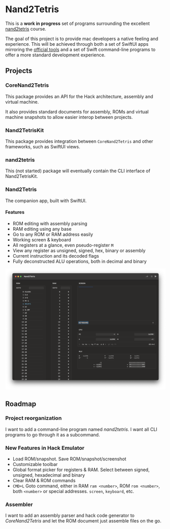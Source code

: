 #  Nand2Tetris

This is a **work in progress** set of programs surrounding the excellent [nand2tetris](https://nand2tetris.org) course.

The goal of this project is to provide mac developers a native feeling and experience.
This will be achieved through both a set of SwiftUI apps mirroring the [official tools](https://www.nand2tetris.org/software)
and a set of Swift command-line programs to offer a more standard development experience. 

## Projects

### CoreNand2Tetris

This package provides an API for the Hack architecture, assembly and virtual machine.

It also provides standard documents for assembly, ROMs and virtual machine snapshots to
allow easier interop between projects.

### Nand2TetrisKit

This package provides integration between `CoreNand2Tetris` and other frameworks, such as SwiftUI views.

### nand2tetris

This (not started) package will eventually contain the CLI interface of Nand2TetrisKit. 

### Nand2Tetris

The companion app, built with SwiftUI.

#### Features

- ROM editing with assembly parsing
- RAM editing using any base
- Go to any ROM or RAM address easily
- Working screen & keyboard
- All registers at a glance, even pseudo-register `M`
- View any register as unsigned, signed, hex, binary or assembly
- Current instruction and its decoded flags
- Fully deconstructed ALU operations, both in decimal and binary

![Screenshot of the CPU emulator](Assets/HackEmulator.png)

## Roadmap

### Project reorganization

I want to add a command-line program named *nand2tetris*. I want all CLI programs to go through it as a subcommand.

### New Features in Hack Emulator

- Load ROM/snapshot. Save ROM/snapshot/screenshot
- Customizable toolbar
- Global format picker for registers & RAM. Select between signed, unsigned, hexadecimal and binary
- Clear RAM & ROM commands
- `CMD+L` Goto command, either in RAM `ram <number>`, ROM `rom <number>`, both `<number>` or special addresses. `screen`, `keyboard`, etc.

### Assembler

I want to add an assembly parser and hack code generator to *CoreNand2Tetris* and let the ROM document just assemble files on the go.

